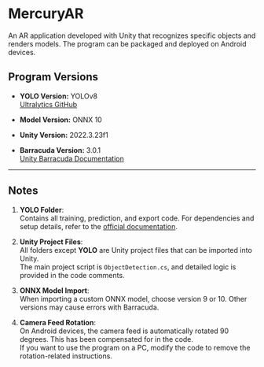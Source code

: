# MercuryAR

An AR application developed with Unity that recognizes specific objects and renders models. The program can be packaged and deployed on Android devices.

## Program Versions

- **YOLO Version:** YOLOv8  
  [Ultralytics GitHub](https://github.com/ultralytics/ultralytics)

- **Model Version:** ONNX 10

- **Unity Version:** 2022.3.23f1

- **Barracuda Version:** 3.0.1  
  [Unity Barracuda Documentation](https://docs.unity3d.com/Packages/com.unity.barracuda@3.0/manual/index.html)

---

## Notes

1. **YOLO Folder**:  
   Contains all training, prediction, and export code. For dependencies and setup details, refer to the [official documentation](https://docs.ultralytics.com).

2. **Unity Project Files**:  
   All folders except **YOLO** are Unity project files that can be imported into Unity.  
   The main project script is `ObjectDetection.cs`, and detailed logic is provided in the code comments.

3. **ONNX Model Import**:  
   When importing a custom ONNX model, choose version 9 or 10. Other versions may cause errors with Barracuda.

4. **Camera Feed Rotation**:  
   On Android devices, the camera feed is automatically rotated 90 degrees. This has been compensated for in the code.  
   If you want to use the program on a PC, modify the code to remove the rotation-related instructions.
